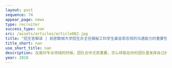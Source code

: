 ```yaml
---
layout: post
sequence: 74
appear_page: news
type: recruiter
success_type: nan
src: /assets/articles/article082.jpg
title: "招生官解读 | 前密歇根大学招生办主任揭秘工科学生最容易忽视的沟通能力的重要性"
title_short: nan
use_short_title: nan
description: 在面对专业领域的时候，团队合作尤其重要，怎么样能在你的团队里发挥自己的特长并与他人协作是非常重要的。在团队中，每个人都会有自己的观点，此时沟通与协调能力就会变得无比重要，如何引导每个人将身上最强的特质发挥出来，从而齐心协力高效且完美的完成一个项目是招生官们关注的重点。这就要求学生有着很强的人际沟通能力。
year: 2018
---
```


